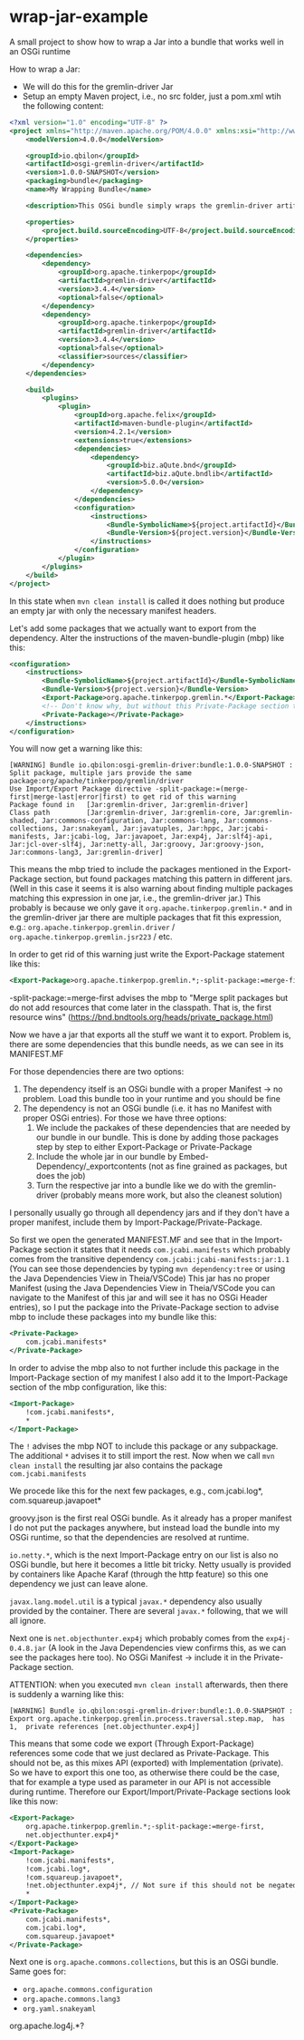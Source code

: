 # wrap-jar-example
A small project to show how to wrap a Jar into a bundle that works well in an OSGi runtime

How to wrap a Jar:
* We will do this for the gremlin-driver Jar
* Setup an empty Maven project, i.e., no src folder, just a pom.xml wtih the following content:
```xml
<?xml version="1.0" encoding="UTF-8" ?>
<project xmlns="http://maven.apache.org/POM/4.0.0" xmlns:xsi="http://www.w3.org/2001/XMLSchema-instance" xsi:schemaLocation="http://maven.apache.org/POM/4.0.0 http://maven.apache.org/xsd/maven-4.0.0.xsd">
    <modelVersion>4.0.0</modelVersion>

    <groupId>io.qbilon</groupId>
    <artifactId>osgi-gremlin-driver</artifactId>
	<version>1.0.0-SNAPSHOT</version>
    <packaging>bundle</packaging>
    <name>My Wrapping Bundle</name>

    <description>This OSGi bundle simply wraps the gremlin-driver artifact.</description>

	<properties>
        <project.build.sourceEncoding>UTF-8</project.build.sourceEncoding>
    </properties>

    <dependencies>
        <dependency>
            <groupId>org.apache.tinkerpop</groupId>
            <artifactId>gremlin-driver</artifactId>
            <version>3.4.4</version>
            <optional>false</optional>
        </dependency>
        <dependency>
            <groupId>org.apache.tinkerpop</groupId>
            <artifactId>gremlin-driver</artifactId>
            <version>3.4.4</version>
            <optional>false</optional>
            <classifier>sources</classifier>
        </dependency>
    </dependencies>

    <build>
        <plugins>
            <plugin>
				<groupId>org.apache.felix</groupId>
				<artifactId>maven-bundle-plugin</artifactId>
				<version>4.2.1</version>
				<extensions>true</extensions>
				<dependencies>
					<dependency>
						<groupId>biz.aQute.bnd</groupId>
						<artifactId>biz.aQute.bndlib</artifactId>
						<version>5.0.0</version>
					</dependency>
				</dependencies>
				<configuration>
					<instructions>
						<Bundle-SymbolicName>${project.artifactId}</Bundle-SymbolicName>
						<Bundle-Version>${project.version}</Bundle-Version>
					</instructions>
				</configuration>
			</plugin>
        </plugins>
    </build>
</project>
```
In this state when `mvn clean install` is called it does nothing but produce an empty jar with only the necessary manifest headers.

Let's add some packages that we actually want to export from the dependency. Alter the instructions of the maven-bundle-plugin (mbp) like this:
```xml
<configuration>
	<instructions>
		<Bundle-SymbolicName>${project.artifactId}</Bundle-SymbolicName>
		<Bundle-Version>${project.version}</Bundle-Version>
		<Export-Package>org.apache.tinkerpop.gremlin.*</Export-Package>
		<!-- Don't know why, but without this Private-Package section the maven-bundle-plugin doesn't do anything -->
		<Private-Package></Private-Package>
	</instructions>
</configuration>
```

You will now get a warning like this:
```
[WARNING] Bundle io.qbilon:osgi-gremlin-driver:bundle:1.0.0-SNAPSHOT : Split package, multiple jars provide the same package:org/apache/tinkerpop/gremlin/driver
Use Import/Export Package directive -split-package:=(merge-first|merge-last|error|first) to get rid of this warning
Package found in   [Jar:gremlin-driver, Jar:gremlin-driver]
Class path         [Jar:gremlin-driver, Jar:gremlin-core, Jar:gremlin-shaded, Jar:commons-configuration, Jar:commons-lang, Jar:commons-collections, Jar:snakeyaml, Jar:javatuples, Jar:hppc, Jar:jcabi-manifests, Jar:jcabi-log, Jar:javapoet, Jar:exp4j, Jar:slf4j-api, Jar:jcl-over-slf4j, Jar:netty-all, Jar:groovy, Jar:groovy-json, Jar:commons-lang3, Jar:gremlin-driver]
```

This means the mbp tried to include the packages mentioned in the Export-Package section, but found packages matching this pattern in different jars. (Well in this case it seems it is also warning about finding multiple packages matching this expression in one jar, i.e., the gremlin-driver jar.)
This probably is because we only gave it `org.apache.tinkerpop.gremlin.*` and in the gremlin-driver jar there are multiple packages that fit this expression, e.g.: `org.apache.tinkerpop.gremlin.driver` / `org.apache.tinkerpop.gremlin.jsr223` / etc.

In order to get rid of this warning just write the Export-Package statement like this:
```xml
<Export-Package>org.apache.tinkerpop.gremlin.*;-split-package:=merge-first</Export-Package>
```

-split-package:=merge-first advises the mbp to 	"Merge split packages but do not add resources that come later in the classpath. That is, the first resource wins" (https://bnd.bndtools.org/heads/private_package.html) 

Now we have a jar that exports all the stuff we want it to export.
Problem is, there are some dependencies that this bundle needs, as we can see in its MANIFEST.MF

For those dependencies there are two options:
1) The dependency itself is an OSGi bundle with a proper Manifest -> no problem. Load this bundle too in your runtime and you should be fine
2) The dependency is not an OSGi bundle (i.e. it has no Manifest with proper OSGi entries). For those we have three options:
	1) We include the packakes of these dependencies that are needed by our bundle in our bundle. This is done by adding those packages step by step to either Export-Package or Private-Package
	2) Include the whole jar in our bundle by Embed-Dependency/_exportcontents (not as fine grained as packages, but does the job)
	3) Turn the respective jar into a bundle like we do with the gremlin-driver (probably means more work, but also the cleanest solution)

I personally usually go through all dependency jars and if they don't have a proper manifest, include them by Import-Package/Private-Package.

So first we open the generated MANIFEST.MF and see that in the Import-Package section it states that it needs `com.jcabi.manifests` which probably comes from the transitive dependency `com.jcabi:jcabi-manifests:jar:1.1` (You can see those dependencies by typing `mvn dependency:tree` or using the Java Dependencies View in Theia/VSCode)
This jar has no proper Manifest (using the Java Dependencies View in Theia/VSCode you can navigate to the Manifest of this jar and will see it has no OSGi Header entries), so I put the package into the Private-Package section to advise mbp to include these packages into my bundle like this:

```xml
<Private-Package>
	com.jcabi.manifests*
</Private-Package>
```

In order to advise the mbp also to not further include this package in the Import-Package section of my manifest I also add it to the Import-Package section of the mbp configuration, like this:

```xml 
<Import-Package>
	!com.jcabi.manifests*,
	*
</Import-Package>
```

The `!` advises the mbp NOT to include this package or any subpackage. The additional `*` advises it to still import the rest.
Now when we call `mvn clean install` the resulting jar also contains the package `com.jcabi.manifests`

We procede like this for the next few packages, e.g., com.jcabi.log*, com.squareup.javapoet*

groovy.json is the first real OSGi bundle. As it already has a proper manifest I do not put the packages anywhere, but instead load the bundle into my OSGi runtime, so that the dependencies are resolved at runtime.

`io.netty.*`, which is the next Import-Package entry on our list is also no OSGi bundle, but here it becomes a little bit tricky. Netty usually is provided by containers like Apache Karaf (through the http feature) so this one dependency we just can leave alone.

`javax.lang.model.util` is a typical `javax.*` dependency also usually provided by the container. There are several `javax.*` following, that we will all ignore.

Next one is `net.objecthunter.exp4j` which probably comes from the `exp4j-0.4.8.jar` (A look in the Java Dependencies view confirms this, as we can see the packages here too). No OSGi Manifest -> include it in the Private-Package section.

ATTENTION: when you executed `mvn clean install` afterwards, then there is suddenly a warning like this:
```
[WARNING] Bundle io.qbilon:osgi-gremlin-driver:bundle:1.0.0-SNAPSHOT : Export org.apache.tinkerpop.gremlin.process.traversal.step.map,  has 1,  private references [net.objecthunter.exp4j]
```

This means that some code we export (Through Export-Package) references some code that we just declared as Private-Package. This should not be, as this mixes API (exported) with Implementation (private). So we have to export this one too, as otherwise there could be the case, that for example a type used as parameter in our API is not accessible during runtime. Therefore our Export/Import/Private-Package sections look like this now:

```xml
<Export-Package>
	org.apache.tinkerpop.gremlin.*;-split-package:=merge-first,
	net.objecthunter.exp4j*
</Export-Package>
<Import-Package>
	!com.jcabi.manifests*,
	!com.jcabi.log*,
	!com.squareup.javapoet*,
	!net.objecthunter.exp4j*, // Not sure if this should not be negated -> Imports and Exports the package
	*
</Import-Package>
<Private-Package>
	com.jcabi.manifests*,
	com.jcabi.log*,
	com.squareup.javapoet*
</Private-Package>
```

Next one is `org.apache.commons.collections`, but this is an OSGi bundle. 
Same goes for:
* `org.apache.commons.configuration`
* `org.apache.commons.lang3`
* `org.yaml.snakeyaml`

org.apache.log4j.*?

